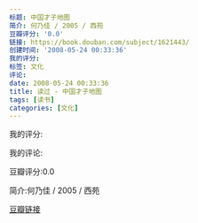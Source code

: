 ```yaml
---
标题: 中国才子地图
简介: 何乃佳 / 2005 / 西苑
豆瓣评分: '0.0'
链接: https://book.douban.com/subject/1621443/
创建时间: '2008-05-24 00:33:36'
我的评分:
标签: 文化
评论:
date: 2008-05-24 00:33:36
title: 读过 - 中国才子地图
tags: [读书]
categories: [文化]
---
```


我的评分:

我的评论:

豆瓣评分:0.0

简介:何乃佳 / 2005 / 西苑

[豆瓣链接](https://book.douban.com/subject/1621443/)


